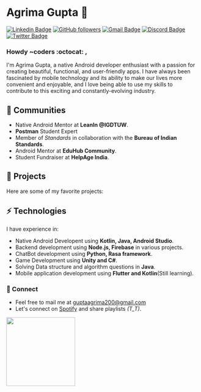 # Agrima Gupta 🌟 
[![Linkedin Badge](https://img.shields.io/badge/-agrimagupta-blue?style=flat-square&logo=Linkedin&logoColor=white&link=https://www.linkedin.com/in/agrima-gupta-ag18/)](https://www.linkedin.com/in/agrima-gupta-ag18/) 
[![GitHub followers](https://img.shields.io/github/followers/sassy-bugs?label=Follow&style=social)](https://github.com/sassy-bugs/?tab=follow)
[![Gmail Badge](https://img.shields.io/badge/-guptaagrima200@gmail.com-c14438?style=flat-square&logo=Gmail&logoColor=white&link=mailto:guptaagrima200@gmail.com)](mailto:guptaagrima200@gmail.com) [![Discord Badge](https://img.shields.io/badge/defiant.magpie-blueviolet?style=flat-square&logo=Discord&logoColor=white&link=http://discord.com/users/defiant.magpie#5903)](http://discord.com/users/defiant.magpie#5903) [![Twitter Badge](https://img.shields.io/badge/-@agrimaa18-1ca0f1?style=flat-square&labelColor=1ca0f1&logo=twitter&logoColor=white&link=https://twitter.com/agrimaa18)](https://twitter.com/agrimaa18) 

### Howdy ~coders :octocat: ,
I'm Agrima Gupta, a native Android developer enthusiast with a passion for creating beautiful, functional, and user-friendly apps. 
I have always been fascinated by mobile technology and its ability to make our lives more convenient and enjoyable, and I love being able to use my skills to contribute to this exciting and constantly-evolving industry.

## 🏢 Communities
- Native Android Mentor at **LeanIn @IGDTUW**.
- **Postman** Student Expert
- Member of *Standards* in collaboration with the **Bureau of Indian Standards**.
- Android Mentor at **EduHub Community**.
- Student Fundraiser at **HelpAge India**.

## 📌 Projects
Here are some of my favorite projects:

## ⚡ Technologies
I have experience in:
- Native Android Developent using **Kotlin, Java, Android Studio**.
- Backend development using **Node.js, Firebase** in various projects.
- ChatBot development using **Python, Rasa framework**.
- Game Development using **Unity and C#**.
- Solving Data structure and algorithm questions in **Java**.
- Mobile application development using **Flutter and Kotlin**(Still learning).

### 🔗 Connect
- Feel free to mail me at [guptaagrima200@gmail.com](mailto:guptaagrima200@gmail.com)
- Let's connect on [Spotify](https://open.spotify.com/user/qabt9lrnj1xj9gn2a3qsi7vic) and share playlists *(T_T)*.

<img height="180em" src="https://github-readme-stats.vercel.app/api?username=sassy-bugs&show_icons=true&theme=tokyonight&hide_border=true&&count_private=true&include_all_commits=true" />

